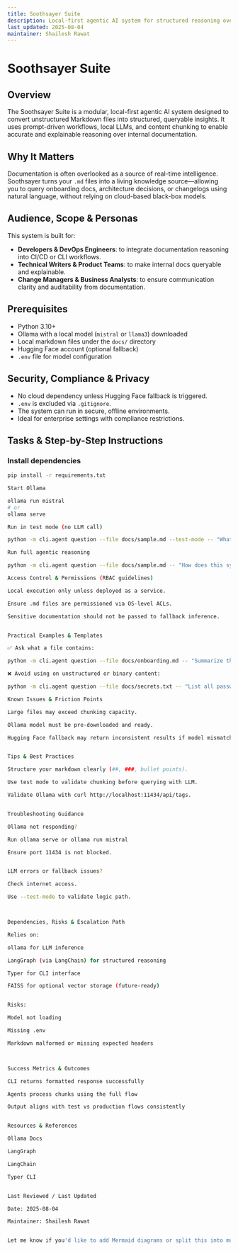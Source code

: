 ```yaml
---
title: Soothsayer Suite
description: Local-first agentic AI system for structured reasoning over Markdown documentation
last_updated: 2025-08-04
maintainer: Shailesh Rawat
---
```


# Soothsayer Suite

## Overview

The Soothsayer Suite is a modular, local-first agentic AI system designed to convert unstructured Markdown files into structured, queryable insights. It uses prompt-driven workflows, local LLMs, and content chunking to enable accurate and explainable reasoning over internal documentation.

## Why It Matters

Documentation is often overlooked as a source of real-time intelligence. Soothsayer turns your `.md` files into a living knowledge source—allowing you to query onboarding docs, architecture decisions, or changelogs using natural language, without relying on cloud-based black-box models.

## Audience, Scope & Personas

This system is built for:

- **Developers & DevOps Engineers**: to integrate documentation reasoning into CI/CD or CLI workflows.
- **Technical Writers & Product Teams**: to make internal docs queryable and explainable.
- **Change Managers & Business Analysts**: to ensure communication clarity and auditability from documentation.

## Prerequisites

- Python 3.10+
- Ollama with a local model (`mistral` or `llama3`) downloaded
- Local markdown files under the `docs/` directory
- Hugging Face account (optional fallback)
- `.env` file for model configuration

## Security, Compliance & Privacy

- No cloud dependency unless Hugging Face fallback is triggered.
- `.env` is excluded via `.gitignore`.
- The system can run in secure, offline environments.
- Ideal for enterprise settings with compliance restrictions.

## Tasks & Step-by-Step Instructions

### Install dependencies

```bash
pip install -r requirements.txt

Start Ollama

ollama run mistral
# or
ollama serve

Run in test mode (no LLM call)

python -m cli.agent question --file docs/sample.md --test-mode -- "What is the purpose of this repo?"

Run full agentic reasoning

python -m cli.agent question --file docs/sample.md -- "How does this system chunk and reason over markdown?"

Access Control & Permissions (RBAC guidelines)

Local execution only unless deployed as a service.

Ensure .md files are permissioned via OS-level ACLs.

Sensitive documentation should not be passed to fallback inference.


Practical Examples & Templates

✅ Ask what a file contains:

python -m cli.agent question --file docs/onboarding.md -- "Summarize the onboarding process"

❌ Avoid using on unstructured or binary content:

python -m cli.agent question --file docs/secrets.txt -- "List all passwords"

Known Issues & Friction Points

Large files may exceed chunking capacity.

Ollama model must be pre-downloaded and ready.

Hugging Face fallback may return inconsistent results if model mismatch occurs.


Tips & Best Practices

Structure your markdown clearly (##, ###, bullet points).

Use test mode to validate chunking before querying with LLM.

Validate Ollama with curl http://localhost:11434/api/tags.


Troubleshooting Guidance

Ollama not responding?

Run ollama serve or ollama run mistral

Ensure port 11434 is not blocked.


LLM errors or fallback issues?

Check internet access.

Use --test-mode to validate logic path.



Dependencies, Risks & Escalation Path

Relies on:

ollama for LLM inference

LangGraph (via LangChain) for structured reasoning

Typer for CLI interface

FAISS for optional vector storage (future-ready)


Risks:

Model not loading

Missing .env

Markdown malformed or missing expected headers



Success Metrics & Outcomes

CLI returns formatted response successfully

Agents process chunks using the full flow

Output aligns with test vs production flows consistently


Resources & References

Ollama Docs

LangGraph

LangChain

Typer CLI


Last Reviewed / Last Updated

Date: 2025-08-04

Maintainer: Shailesh Rawat


Let me know if you'd like to add Mermaid diagrams or split this into multiple files for `docs/`, `agents/`, or `cli/`.

